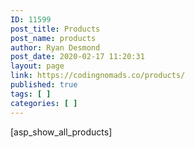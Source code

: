 ```yaml
---
ID: 11599
post_title: Products
post_name: products
author: Ryan Desmond
post_date: 2020-02-17 11:20:31
layout: page
link: https://codingnomads.co/products/
published: true
tags: [ ]
categories: [ ]
---
```

[asp_show_all_products]